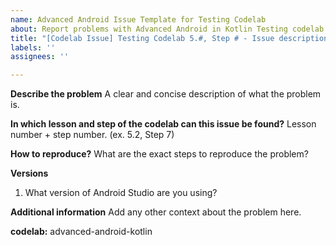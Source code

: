 ```yaml
---
name: Advanced Android Issue Template for Testing Codelab
about: Report problems with Advanced Android in Kotlin Testing codelab
title: "[Codelab Issue] Testing Codelab 5.#, Step # - Issue description"
labels: ''
assignees: ''

---
```


**Describe the problem**
A clear and concise description of what the problem is.

**In which lesson and step of the codelab can this issue be found?**
Lesson number + step number. (ex. 5.2, Step 7)

**How to reproduce?**
What are the exact steps to reproduce the problem?

**Versions**
1. What version of Android Studio are you using?

**Additional information**
Add any other context about the problem here.

**codelab:** advanced-android-kotlin
